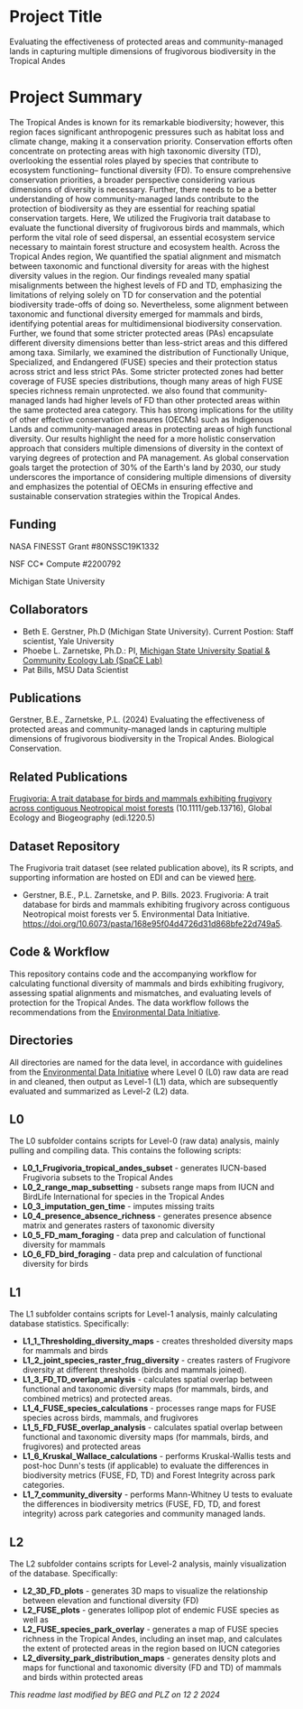# Project Title
Evaluating the effectiveness of protected areas and community-managed lands in capturing multiple dimensions of frugivorous biodiversity in the Tropical Andes

# Project Summary
The Tropical Andes is known for its remarkable biodiversity; however, this region faces significant anthropogenic pressures such as habitat loss and climate change, making it a conservation priority. Conservation efforts often concentrate on protecting areas with high taxonomic diversity (TD), overlooking the essential roles played by species that contribute to ecosystem functioning– functional diversity (FD). To ensure comprehensive conservation priorities, a broader perspective considering various dimensions of diversity is necessary. Further, there needs to be a better understanding of how community-managed lands contribute to the protection of biodiversity as they are essential for reaching spatial conservation targets. Here, We utilized the Frugivoria trait database to evaluate the functional diversity of frugivorous birds and mammals, which perform the vital role of seed dispersal, an essential ecosystem service necessary to maintain forest structure and ecosystem health. Across the Tropical Andes region, We quantified the spatial alignment and mismatch between taxonomic and functional diversity for areas with the highest diversity values in the region. Our findings revealed many spatial misalignments between the highest levels of FD and TD, emphasizing the limitations of relying solely on TD for conservation and the potential biodiversity trade-offs of doing so. Nevertheless, some alignment between taxonomic and functional diversity emerged for mammals and birds, identifying potential areas for multidimensional biodiversity conservation. Further, we found that some stricter protected areas (PAs) encapsulate different diversity dimensions better than less-strict areas and this differed among taxa.  Similarly, we examined the distribution of Functionally Unique, Specialized, and Endangered (FUSE) species and their protection status across strict and less strict PAs. Some stricter protected zones had better coverage of FUSE species distributions, though many areas of high FUSE species richness remain unprotected. we also found that community-managed lands had higher levels of FD than other protected areas within the same protected area category. This has strong implications for the utility of other effective conservation measures (OECMs) such as Indigenous Lands and community-managed areas in protecting areas of high functional diversity. Our results highlight the need for a more holistic conservation approach that considers multiple dimensions of diversity in the context of varying degrees of protection and PA management. As global conservation goals target the protection of 30% of the Earth's land by 2030, our study underscores the importance of considering multiple dimensions of diversity and emphasizes the potential of OECMs in ensuring effective and sustainable conservation strategies within the Tropical Andes.

## Funding
NASA FINESST Grant #80NSSC19K1332

NSF CC* Compute #2200792

Michigan State University

## Collaborators
- Beth E. Gerstner, Ph.D (Michigan State University). Current Postion: Staff scientist, Yale University
- Phoebe L. Zarnetske, Ph.D.: PI, [Michigan State University Spatial & Community Ecology Lab (SpaCE Lab)](http://www.communityecologylab.com)
- Pat Bills, MSU Data Scientist

## Publications
Gerstner, B.E., Zarnetske, P.L. (2024) Evaluating the effectiveness of protected areas and community-managed lands in capturing multiple dimensions of frugivorous biodiversity in the Tropical Andes. Biological Conservation.

## Related Publications
[Frugivoria: A trait database for birds and mammals exhibiting frugivory across contiguous Neotropical moist forests](https://doi.org/10.1111/geb.13716) (10.1111/geb.13716), Global Ecology and Biogeography (edi.1220.5)

## Dataset Repository
The Frugivoria trait dataset (see related publication above), its R scripts, and supporting information are hosted on EDI and can be viewed [here](https://doi.org/10.6073/pasta/168e95f04d4726d31d868bfe22d749a5).

- Gerstner, B.E., P.L. Zarnetske, and P. Bills. 2023. Frugivoria: A trait database for birds and mammals exhibiting frugivory across contiguous Neotropical moist forests ver 5. Environmental Data Initiative. https://doi.org/10.6073/pasta/168e95f04d4726d31d868bfe22d749a5.

## Code & Workflow
This repository contains code and the accompanying workflow for calculating functional diversity of mammals and birds exhibiting frugivory, assessing spatial alignments and mismatches, and evaluating levels of protection for the Tropical Andes. The data workflow follows the recommendations from the [Environmental Data Initiative](http://www.environmentaldatainitiative.org). 

## Directories

All directories are named for the data level, in accordance with guidelines from the [Environmental Data Initiative](http://www.environmentaldatainitiative.org) where Level 0 (L0) raw data are read in and cleaned, then output as Level-1 (L1) data, which are subsequently evaluated and summarized as Level-2 (L2) data.

## L0

The L0 subfolder contains scripts for Level-0 (raw data) analysis, mainly pulling and compiling data. This contains the following scripts: 

- **L0_1_Frugivoria_tropical_andes_subset** - generates IUCN-based Frugivoria subsets to the Tropical Andes
- **L0_2_range_map_subsetting** - subsets range maps from IUCN and BirdLife International for species in the Tropical Andes
- **L0_3_imputation_gen_time** - imputes missing traits
- **L0_4_presence_absence_richness** - generates presence absence matrix and generates rasters of taxonomic diversity
- **L0_5_FD_mam_foraging** - data prep and calculation of functional diversity for mammals
- **LO_6_FD_bird_foraging** - data prep and calculation of functional diversity for birds

## L1
The L1 subfolder contains scripts for Level-1 analysis, mainly calculating database statistics. Specifically:

- **L1_1_Thresholding_diversity_maps** - creates thresholded diversity maps for mammals and birds 
- **L1_2_joint_species_raster_frug_diversity** - creates rasters of Frugivore diversity at different thresholds (birds and mammals joined).
- **L1_3_FD_TD_overlap_analysis** - calculates spatial overlap between functional and taxonomic diversity maps (for mammals, birds, and combined metrics) and protected areas.
- **L1_4_FUSE_species_calculations** - processes range maps for FUSE species across birds, mammals, and frugivores
- **L1_5_FD_FUSE_overlap_analysis** - calculates spatial overlap between functional and taxonomic diversity maps (for mammals, birds, and frugivores) and protected areas
- **L1_6_Kruskal_Wallace_calculations** - performs Kruskal-Wallis tests and post-hoc Dunn's tests (if applicable) to evaluate the differences in biodiversity metrics (FUSE, FD, TD) and Forest Integrity across park categories.
- **L1_7_community_diversity** - performs Mann-Whitney U tests to evaluate the differences in biodiversity metrics (FUSE, FD, TD, and forest integrity) across park categories and community managed lands.

## L2
The L2 subfolder contains scripts for Level-2 analysis, mainly visualization of the database. Specifically:

- **L2_3D_FD_plots** - generates 3D maps to visualize the relationship between elevation and functional diversity (FD)
- **L2_FUSE_plots** - generates lollipop plot of endemic FUSE species as well as 
- **L2_FUSE_species_park_overlay** - generates a map of FUSE species richness in the Tropical Andes, including an inset map, and calculates the extent of protected areas in the region based on IUCN categories
- **L2_diversity_park_distribution_maps** - generates density plots and maps for functional and taxonomic diversity (FD and TD) of mammals and birds within protected areas

*This readme last modified by BEG and PLZ on 12 2 2024*
